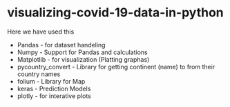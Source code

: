 # visualizing-covid-19-data-in-python

Here we have used this 
- Pandas - for dataset handeling
- Numpy - Support for Pandas and calculations
- Matplotlib - for visualization (Platting graphas)
- pycountry_convert - Library for getting continent (name) to from their country names
- folium - Library for Map
- keras - Prediction Models
- plotly - for interative plots
